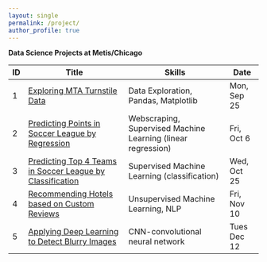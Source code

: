 ```yaml
---
layout: single
permalink: /project/
author_profile: true
---
```


**Data Science Projects at Metis/Chicago**

| ID |Title| Skills | Date |
|----|----|-------|-------|
| 1  | [Exploring MTA Turnstile Data](https://tangming2008.github.io/data%20science/project/Exploring-MTA-Turnstile-Data/) | Data Exploration, Pandas, Matplotlib | Mon, Sep 25 |
| 2  | [Predicting Points in Soccer League by Regression](https://tangming2008.github.io/Predicting-Points-in-Soccer-League-by-Regression/)| Webscraping, Supervised Machine Learning (linear regression) | Fri, Oct 6 |
| 3  | [Predicting Top 4 Teams in Soccer League by Classification](https://tangming2008.github.io/classification/machine%20learning/Predicting-Top-4-Teams-in-Soccer-League-by-Classification/)| Supervised Machine Learning (classification) | Wed, Oct 25 |
| 4  | [Recommending Hotels based on Custom Reviews](https://tangming2008.github.io/unsupervised%20machine%20learning/Recommending-Hotels-based-on-Custom-Reviews/) |  Unsupervised Machine Learning, NLP | Fri, Nov 10  |
| 5  | [Applying Deep Learning to Detect Blurry Images](https://tangming2008.github.io/classification/Applying-Deep-Learning-to-Detect-Blurry-Images/) | CNN-convolutional neural network | Tues Dec 12 |

